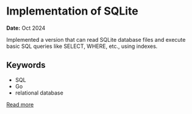 # Implementation of SQLite

**Date:** Oct 2024

Implemented a version that can read SQLite database files and execute basic SQL queries like SELECT, WHERE, etc., using indexes.

## Keywords
- SQL
- Go
- relational database




[Read more](https://utkarshkhandelwal.substack.com/p/writing-an-sqlite-reader-in-go?r=rvgvb)
